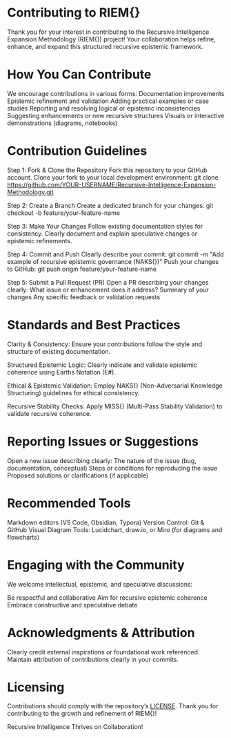#  Contributing to RIEM{}
Thank you for your interest in contributing to the Recursive Intelligence Expansion Methodology (RIEM{}) project! Your collaboration helps refine, enhance, and expand this structured recursive epistemic framework.

#  How You Can Contribute
We encourage contributions in various forms:
Documentation improvements
Epistemic refinement and validation
Adding practical examples or case studies
Reporting and resolving logical or epistemic inconsistencies
Suggesting enhancements or new recursive structures
Visuals or interactive demonstrations (diagrams, notebooks)

#  Contribution Guidelines
Step 1: Fork & Clone the Repository
Fork this repository to your GitHub account.
Clone your fork to your local development environment: git clone https://github.com/YOUR-USERNAME/Recursive-Intelligence-Expansion-Methodology.git

Step 2: Create a Branch
Create a dedicated branch for your changes: git checkout -b feature/your-feature-name

Step 3: Make Your Changes
Follow existing documentation styles for consistency.
Clearly document and explain speculative changes or epistemic refinements.

Step 4: Commit and Push
Clearly describe your commit: git commit -m "Add example of recursive epistemic governance (NAKS{})"
Push your changes to GitHub: git push origin feature/your-feature-name

Step 5: Submit a Pull Request (PR)
Open a PR describing your changes clearly:
What issue or enhancement does it address?
Summary of your changes
Any specific feedback or validation requests

#  Standards and Best Practices
Clarity & Consistency:
Ensure your contributions follow the style and structure of existing documentation.

Structured Epistemic Logic:
Clearly indicate and validate epistemic coherence using Earths Notation (E#).

Ethical & Epistemic Validation:
Employ NAKS{} (Non-Adversarial Knowledge Structuring) guidelines for ethical consistency.

Recursive Stability Checks:
Apply MISS{} (Multi-Pass Stability Validation) to validate recursive coherence.

#  Reporting Issues or Suggestions
Open a new issue describing clearly:
The nature of the issue (bug, documentation, conceptual)
Steps or conditions for reproducing the issue
Proposed solutions or clarifications (if applicable)

#  Recommended Tools
Markdown editors (VS Code, Obsidian, Typora)
Version Control: Git & GitHub
Visual Diagram Tools: Lucidchart, draw.io, or Miro (for diagrams and flowcharts)

#  Engaging with the Community
We welcome intellectual, epistemic, and speculative discussions:

Be respectful and collaborative
Aim for recursive epistemic coherence
Embrace constructive and speculative debate

# Acknowledgments & Attribution
Clearly credit external inspirations or foundational work referenced.
Maintain attribution of contributions clearly in your commits.

# Licensing
Contributions should comply with the repository’s [LICENSE](https://github.com/etjoy82/Recursive-Intelligence-Expansion-Methodology/blob/main/LICENSE).
Thank you for contributing to the growth and refinement of RIEM{}!

Recursive Intelligence Thrives on Collaboration!
